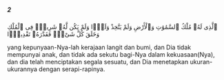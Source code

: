 ##### 2

<span class="ayah">ٱلَّذِى لَهُۥ مُلْكُ ٱلسَّمَٰوَٰتِ وَٱلْأَرْضِ وَلَمْ يَتَّخِذْ وَلَدًۭا وَلَمْ يَكُن لَّهُۥ شَرِيكٌۭ فِى ٱلْمُلْكِ وَخَلَقَ كُلَّ شَىْءٍۢ فَقَدَّرَهُۥ تَقْدِيرًۭا</span>

<span class="ayah_translation">yang kepunyaan-Nya-lah kerajaan langit dan bumi, dan Dia tidak mempunyai anak, dan tidak ada sekutu bagi-Nya dalam kekuasaan(Nya), dan dia telah menciptakan segala sesuatu, dan Dia menetapkan ukuran-ukurannya dengan serapi-rapinya.</span>
